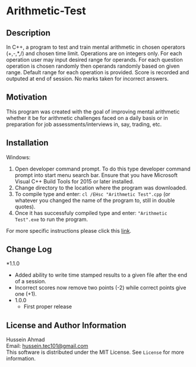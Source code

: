 # Arithmetic-Test

## Description
In C++, a program to test and train mental arithmetic in chosen operators (+,-,*,/) and chosen time limit. Operations are on integers only. For each operation user may input desired range for operands. For each question operation is chosen randomly then operands randomly based on given range. Default range for each operation is provided.  Score is recorded and outputed at end of session. No marks taken for incorrect answers.


## Motivation
This program was created with the goal of improving mental arithmetic whether it be for arithmetic challenges faced on a daily basis or in preparation for job assessments/interviews in, say, trading, etc.

## Installation
Windows:
1. Open developer command prompt. To do this type developer command prompt into start menu search bar. Ensure that you have Microsoft Visual C++ Build Tools for 2015 or later installed.
2. Change directory to the location where the program was downloaded. 
3. To compile type and enter: `cl /EHsc "Arithmetic Test".cpp` (or whatever you changed the name of the program to, still in double quotes).
4. Once it has successfuly compiled type and enter: `"Arithmetic Test".exe` to run the program.

For more specific instructions please click this [link](https://msdn.microsoft.com/en-ca/library/ms235639.aspx).

## Change Log
*1.1.0
  * Added ability to write time stamped results to a given file after the end of a session.
  * Incorrect scores now remove two points (-2) while correct points give one (+1).
* 1.0.0
  * First proper release

## License and Author Information
Hussein Ahmad  
Email: <hussein.tec101@gmail.com>  
This software is distributed under the MIT License. See `License` for more information.
